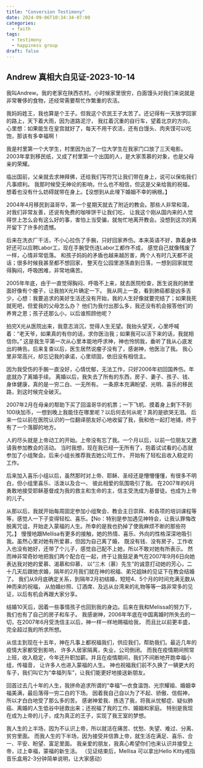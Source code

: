 ```yaml
---
title: "Conversion Testimony"
date: 2024-09-06T10:34:34-07:00
categories:
  - faith
tags:
  - testimony
  - happiness group
draft: false
---
```


## Andrew 真相大白见证-2023-10-14

我叫Andrew。我的老家在陕西农村。小时候家里很穷，白面馒头对我们来说就是非常奢侈的食物，还经常需要帮忙作繁重的农活。

我妈妈姓王，我也算是个王子。但我这个农民王子太苦了。还记得有一天放学回家的路上，天下着大雨，因为道路泥泞，
我扛着沉重的自行车，望着北京的方向，心里想：如果能生在皇宫就好了，每天不用干农活，还有白馒头、肉夹馍可以吃饱，那该有多幸福啊！

我是村里第一个大学生，村里因为出了一位大学生在我家门口放了三天电影。
2003年拿到移民纸，又成了村里第一个出国的人，是大家羡慕的对象，也是父母亲的荣耀。

临出国前，父亲就去求神拜佛，还给我们写符咒让我们带在身上，说可以保佑我们凡事顺利。
我那时候受无神论的影响，什么也不相信，但这是父亲给我的祝福，想着也没有什么妨碍就带在身上。【没想到从此埋下婚姻不幸的祸根。】

2004年4月移民到温哥华，第一个星期天就去了附近的教会。那些人非常和蔼，对我们非常友善，还说有免费的咖啡饼干让我们吃，
让我这个刚从国内来的人觉得世上怎么会有这么好的事，害怕上当受骗，就匆忙地离开教会。没想到这次的离开留下了许多的遗憾。

后来在洗衣厂干活，不小心拉伤了手腕，只好回家养伤。本来英语不好，靠着身体好还可以应聘Labor工，现在手腕受伤连Labor工都作不成，
感觉自己就像残废了一样，心情非常低落。 和孩子妈妈的矛盾也越来越厉害，两个人有时几天都不说话；很多时候我甚至都不想回家，
整天在公园里游荡直到日落，一想到回家就觉得胸闷，呼吸困难，非常地痛苦。

2005年年底，由于一直觉得胸闷、呼吸不上来，就去医院检查，医生说我的肺里面好像有个瘤子，让我拍X光片确定一下。
我从网上一查，看到肺癌都是凶多吉少，心想：我要追求的美好生活还没有开始，我的人生好像就要完结了；如果我死就死吧，但爱我的父母怎么办？
他们为我付出那么多，我还没有机会报答他们的养育之恩；孩子还那么小，以后谁照顾他呢？

拍完X光从医院出来，我意志消沉，觉得人生无望。我抬头望天，心里呼喊着：“老天爷，如果真的有你的话，求你医治我；如果我可以活下来的话，我就相信你。”
这是我生平第一次从心里本能地呼求神，神也怜悯我，垂听了我从心底发出的祷告。后来复查以后，医生居然说瘤子没有了，感谢神，他医治了我。
我心里非常高兴，却忘记我的承诺，心里顽固，依旧没有相信主。

因为我受伤的手腕一直没好，心情忧郁，无法工作，只好2006年初回国养伤。年底就办了离婚手续。
离婚以后，我失去了所有的东西，房子、妻子、孩子、钱、身体健康，真的是一穷二白、一无所有。
一条原本充满盼望、光明、喜乐的移民路，到这时候完全破灭。

2007年2月在母亲的帮助下买了回温哥华的机票；一下飞机、摸着身上剩下不到100块加币，一想到晚上我能住在哪里呢？以后何去何从呢？真的是欲哭无泪。
后来一位以前在医院认识的一位翻译朋友好心地收留了我，我和他一起打地铺，终于有了一个落脚的地方。

人的尽头就是上帝动工的开始。上帝没有忘了我。一个月以后，以前一位朋友又邀请我参加教会的活动。
当时我想，现在我已经一无所有了，抱着试试看的心态就参加了小组聚会。后来小组长推荐我去她公司工作，
开始有了轻松且收入稳定的工作。

后来加入喜乐小组以后，虽然那时对上帝、耶稣、圣经还是懵懵懂懂，有很多不明白，但小组里喜乐、活泼以及合一、
彼此相爱的氛围吸引了我。
在2007年的6月勇敢地接受耶稣基督成为我的救主和生命的主，信主受洗成为基督徒。也成为上帝的儿子。

从那以后，我就开始每周固定参加小组聚会、教会主日崇拜、和各项的培训课程等等，感觉人一下子变得轻松、喜乐。【No：特别是参加遇见神特会，让我认罪悔改脱离咒诅，开始走入蒙福的人生。所幸的是我也扔掉了使我麻烦不断的那些符咒。】
慢慢地跟Mellisa有更多的接触，她的热情、喜乐、外向的性格深深地吸引我。虽然心里对她有所爱慕，但因为自己离了婚，
既没有钱、没有房子，工作收入也没有她好，还带了个儿子，感觉自己配不上她，所以不敢对她有所表示。
然而神非常奇妙地把我们两个配合在一起，终于让我鼓足勇气在2007年9月6日向她表达我对她的爱慕、渴慕和仰慕，
以“三木（慕）先生”的诚意打动她的芳心，二十几天后跟她求婚，隔年的2月我们就在神的祝福、弟兄姐妹的见证下在教会结婚了。
我们从9月底确定关系，到隔年2月初结婚，短短4、5个月的时间充满无数从神而来的祝福，
从拍婚纱照、订酒席、及远从台湾来的礼物等等一路非常多的见证，以后有机会再跟大家分享。

结婚10天后，因着一些事情孩子也回到我的身边。后来在我和Melissa的努力下，我们也有了自己的房子和车子。
我感谢神，2006年年底在中国离婚时所失去的一切，在2007年6月受洗信主以后，神一样一样地赐福给我，
而且比以前更丰盛，完全超过我的所求所想。

从信主到现在十五年，神在凡事上都祝福我们，供应我们，帮助我们。最近几年的疫情大家都受到影响，
许多人居家隔离，失业，公司倒闭。
而我在疫情期间照常上班，收入稳定，今年还升职加薪。并且在疫情期间，我们不间断地开跑幸福小组，传福音，
让许多人也进入蒙福的人生。
神也祝福我们前不久换了一辆更大的车子，我们叫它为“幸福列车”，让我们能更好地接送新朋友。

回首过去几十年的人生，我拼命追求所谓的“幸福”—衣食温饱、光宗耀祖、婚姻幸福美满，最后落得一穷二白的下场。
因着我自己自以为了不起、骄傲、信假神，所以才白白地受了那么多的苦。
感谢神爱我、拣选了我，将我从忧郁症、疑似肺癌、离婚的人生低谷中拯救出来；还祝福了我的工作、婚姻和家庭。
特别是我现在成为上帝的儿子，成为真正的王子，实现了我王室的梦想。

我人生的上半场，因为不认识上帝，所以就活在痛苦、忧愁、失望、难过、分离、贫穷里面。
而我人生的下半场，因为接受并信靠上帝，就生活在满足、喜乐、合一、平安、盼望、富足里面。
我亲爱的朋友，我真心希望你们也来认识并接受上帝，过上幸福，蒙福的新生活。
（见证结束后，Mellisa 可以拿出Hello Kitty戒指音乐盒用2-3分钟简单说明，让大家感动）
